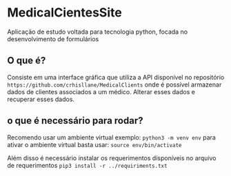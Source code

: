 # MedicalCientesSite
Aplicação de estudo voltada para tecnologia python, focada no desenvolvimento de formulários 

## O que é?
Consiste em uma interface gráfica que utiliza a API disponível no repositório
` https://github.com/crhisllane/MedicalClients `
onde é possível armazenar dados de clientes associados a um médico. Alterar esses dados e recuperar esses dados. 

## o que é necessário para rodar?
Recomendo usar um ambiente virtual exemplo:
`python3 -m venv env`
para ativar o ambiente virtual basta usar:
`source env/bin/activate`

Além disso é necessário instalar os requerimentos disponíveis no arquivo de requerimentos
`pip3 install -r ../requiriments.txt` 
